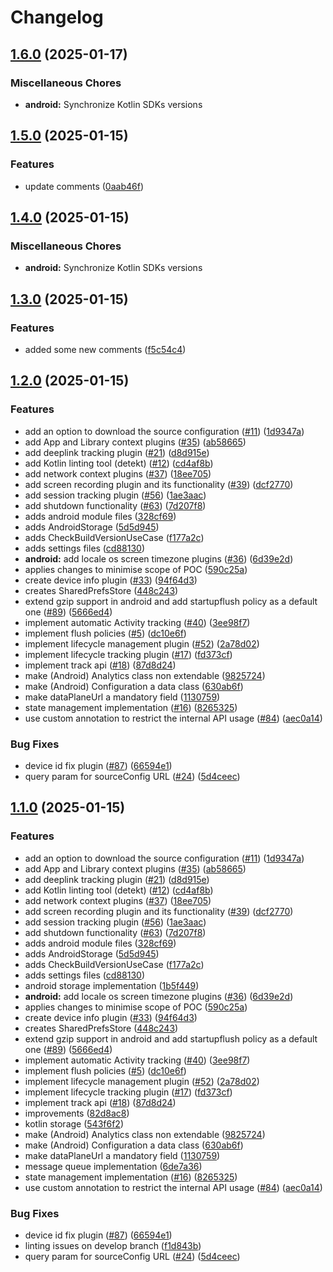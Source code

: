 # Changelog

## [1.6.0](https://github.com/1abhishekpandey/abhishek-kotlin/compare/android-v1.5.0...android-v1.6.0) (2025-01-17)


### Miscellaneous Chores

* **android:** Synchronize Kotlin SDKs versions

## [1.5.0](https://github.com/1abhishekpandey/abhishek-kotlin/compare/android-v1.4.0...android-v1.5.0) (2025-01-15)


### Features

* update comments ([0aab46f](https://github.com/1abhishekpandey/abhishek-kotlin/commit/0aab46fa627a88126fba83b4dcfcbf79a7e36c8b))

## [1.4.0](https://github.com/1abhishekpandey/abhishek-kotlin/compare/android-v1.3.0...android-v1.4.0) (2025-01-15)


### Miscellaneous Chores

* **android:** Synchronize Kotlin SDKs versions

## [1.3.0](https://github.com/1abhishekpandey/abhishek-kotlin/compare/android-v1.2.0...android-v1.3.0) (2025-01-15)


### Features

* added some new comments ([f5c54c4](https://github.com/1abhishekpandey/abhishek-kotlin/commit/f5c54c4defb3f313879375ac6212aa4afaa69c86))

## [1.2.0](https://github.com/1abhishekpandey/abhishek-kotlin/compare/android-v1.1.0...android-v1.2.0) (2025-01-15)


### Features

* add an option to download the source configuration ([#11](https://github.com/1abhishekpandey/abhishek-kotlin/issues/11)) ([1d9347a](https://github.com/1abhishekpandey/abhishek-kotlin/commit/1d9347af2dab641726d165016fe21d3dbef41565))
* add App and Library context plugins ([#35](https://github.com/1abhishekpandey/abhishek-kotlin/issues/35)) ([ab58665](https://github.com/1abhishekpandey/abhishek-kotlin/commit/ab5866584e38f5bdb8c01a545be6f8256fb2db48))
* add deeplink tracking plugin ([#21](https://github.com/1abhishekpandey/abhishek-kotlin/issues/21)) ([d8d915e](https://github.com/1abhishekpandey/abhishek-kotlin/commit/d8d915e88f38cec92d0aea6b923906bd041b3d26))
* add Kotlin linting tool (detekt) ([#12](https://github.com/1abhishekpandey/abhishek-kotlin/issues/12)) ([cd4af8b](https://github.com/1abhishekpandey/abhishek-kotlin/commit/cd4af8ba62a2268cbde4b20f63b0e5dd813b2054))
* add network context plugins ([#37](https://github.com/1abhishekpandey/abhishek-kotlin/issues/37)) ([18ee705](https://github.com/1abhishekpandey/abhishek-kotlin/commit/18ee70583d411a7c0c4062ff88ba53ba90da0ac4))
* add screen recording plugin and its functionality ([#39](https://github.com/1abhishekpandey/abhishek-kotlin/issues/39)) ([dcf2770](https://github.com/1abhishekpandey/abhishek-kotlin/commit/dcf277062d2b81b9ae823c7be68ca6c0940bce82))
* add session tracking plugin ([#56](https://github.com/1abhishekpandey/abhishek-kotlin/issues/56)) ([1ae3aac](https://github.com/1abhishekpandey/abhishek-kotlin/commit/1ae3aac7c4d7aa8383e480b132ea7da4c7545b55))
* add shutdown functionality ([#63](https://github.com/1abhishekpandey/abhishek-kotlin/issues/63)) ([7d207f8](https://github.com/1abhishekpandey/abhishek-kotlin/commit/7d207f895aae47974e447ba5a5b4b0f1a0933fda))
* adds android module files ([328cf69](https://github.com/1abhishekpandey/abhishek-kotlin/commit/328cf69116338b39ae283fd20efcdcea8cbef2eb))
* adds AndroidStorage ([5d5d945](https://github.com/1abhishekpandey/abhishek-kotlin/commit/5d5d945499b7ba3a58e0d6784232e315004e0c8f))
* adds CheckBuildVersionUseCase ([f177a2c](https://github.com/1abhishekpandey/abhishek-kotlin/commit/f177a2cad04c5665ca6e9fd66c2e78e757fe59eb))
* adds settings files ([cd88130](https://github.com/1abhishekpandey/abhishek-kotlin/commit/cd88130b20f7901a022083844249df935d91338f))
* **android:** add locale os screen timezone plugins ([#36](https://github.com/1abhishekpandey/abhishek-kotlin/issues/36)) ([6d39e2d](https://github.com/1abhishekpandey/abhishek-kotlin/commit/6d39e2d8fbbceb84edbfdda4019c0477d89ccfea))
* applies changes to minimise scope of POC ([590c25a](https://github.com/1abhishekpandey/abhishek-kotlin/commit/590c25a6ccf78ae7871a5252966d96c4a9ce9a1e))
* create device info plugin ([#33](https://github.com/1abhishekpandey/abhishek-kotlin/issues/33)) ([94f64d3](https://github.com/1abhishekpandey/abhishek-kotlin/commit/94f64d32a02fd7a7cdcfceb9eb94fed52f8db69b))
* creates SharedPrefsStore ([448c243](https://github.com/1abhishekpandey/abhishek-kotlin/commit/448c243b69307e650e7ff62c2d96cecfd59da858))
* extend gzip support in android and add startupflush policy as a default one ([#89](https://github.com/1abhishekpandey/abhishek-kotlin/issues/89)) ([5666ed4](https://github.com/1abhishekpandey/abhishek-kotlin/commit/5666ed493a909c1bd6fb10eb0ea0f18e754a6b77))
* implement automatic Activity tracking ([#40](https://github.com/1abhishekpandey/abhishek-kotlin/issues/40)) ([3ee98f7](https://github.com/1abhishekpandey/abhishek-kotlin/commit/3ee98f751f6dccb06b48cc842192c903329e8cfb))
* implement flush policies ([#5](https://github.com/1abhishekpandey/abhishek-kotlin/issues/5)) ([dc10e6f](https://github.com/1abhishekpandey/abhishek-kotlin/commit/dc10e6f4468482550e23694013e78452f61aedb8))
* implement lifecycle management plugin ([#52](https://github.com/1abhishekpandey/abhishek-kotlin/issues/52)) ([2a78d02](https://github.com/1abhishekpandey/abhishek-kotlin/commit/2a78d0250c00b506613dfa0d772cb682dad8561a))
* implement lifecycle tracking plugin ([#17](https://github.com/1abhishekpandey/abhishek-kotlin/issues/17)) ([fd373cf](https://github.com/1abhishekpandey/abhishek-kotlin/commit/fd373cf08eac3ba0e699d4db77a1244d94c56212))
* implement track api ([#18](https://github.com/1abhishekpandey/abhishek-kotlin/issues/18)) ([87d8d24](https://github.com/1abhishekpandey/abhishek-kotlin/commit/87d8d24bbf6ceb54cb5159819020b85947426371))
* make (Android) Analytics class non extendable ([9825724](https://github.com/1abhishekpandey/abhishek-kotlin/commit/98257248bbde92a5ba39091ccd9d65efefab894a))
* make (Android) Configuration a data class ([630ab6f](https://github.com/1abhishekpandey/abhishek-kotlin/commit/630ab6f0b396e1c637a2d6717ee001f2187143db))
* make dataPlaneUrl a mandatory field ([1130759](https://github.com/1abhishekpandey/abhishek-kotlin/commit/11307594ef1871e1b5a8a2c2a26c842a77a56aa5))
* state management implementation ([#16](https://github.com/1abhishekpandey/abhishek-kotlin/issues/16)) ([8265325](https://github.com/1abhishekpandey/abhishek-kotlin/commit/8265325b2dc7654f273105bb6b0bd7994d4daa9d))
* use custom annotation to restrict the internal API usage ([#84](https://github.com/1abhishekpandey/abhishek-kotlin/issues/84)) ([aec0a14](https://github.com/1abhishekpandey/abhishek-kotlin/commit/aec0a143307210d6ec7a3bd174d7dc38d52931a3))


### Bug Fixes

* device id fix plugin ([#87](https://github.com/1abhishekpandey/abhishek-kotlin/issues/87)) ([66594e1](https://github.com/1abhishekpandey/abhishek-kotlin/commit/66594e1042c0f6dd68338051abda7addced5f1b7))
* query param for sourceConfig URL ([#24](https://github.com/1abhishekpandey/abhishek-kotlin/issues/24)) ([5d4ceec](https://github.com/1abhishekpandey/abhishek-kotlin/commit/5d4ceec8184a5a8f0c82ffa8209a14366f79a1cd))

## [1.1.0](https://github.com/1abhishekpandey/abhishek-kotlin/compare/android-v1.0.0...android-v1.1.0) (2025-01-15)


### Features

* add an option to download the source configuration ([#11](https://github.com/1abhishekpandey/abhishek-kotlin/issues/11)) ([1d9347a](https://github.com/1abhishekpandey/abhishek-kotlin/commit/1d9347af2dab641726d165016fe21d3dbef41565))
* add App and Library context plugins ([#35](https://github.com/1abhishekpandey/abhishek-kotlin/issues/35)) ([ab58665](https://github.com/1abhishekpandey/abhishek-kotlin/commit/ab5866584e38f5bdb8c01a545be6f8256fb2db48))
* add deeplink tracking plugin ([#21](https://github.com/1abhishekpandey/abhishek-kotlin/issues/21)) ([d8d915e](https://github.com/1abhishekpandey/abhishek-kotlin/commit/d8d915e88f38cec92d0aea6b923906bd041b3d26))
* add Kotlin linting tool (detekt) ([#12](https://github.com/1abhishekpandey/abhishek-kotlin/issues/12)) ([cd4af8b](https://github.com/1abhishekpandey/abhishek-kotlin/commit/cd4af8ba62a2268cbde4b20f63b0e5dd813b2054))
* add network context plugins ([#37](https://github.com/1abhishekpandey/abhishek-kotlin/issues/37)) ([18ee705](https://github.com/1abhishekpandey/abhishek-kotlin/commit/18ee70583d411a7c0c4062ff88ba53ba90da0ac4))
* add screen recording plugin and its functionality ([#39](https://github.com/1abhishekpandey/abhishek-kotlin/issues/39)) ([dcf2770](https://github.com/1abhishekpandey/abhishek-kotlin/commit/dcf277062d2b81b9ae823c7be68ca6c0940bce82))
* add session tracking plugin ([#56](https://github.com/1abhishekpandey/abhishek-kotlin/issues/56)) ([1ae3aac](https://github.com/1abhishekpandey/abhishek-kotlin/commit/1ae3aac7c4d7aa8383e480b132ea7da4c7545b55))
* add shutdown functionality ([#63](https://github.com/1abhishekpandey/abhishek-kotlin/issues/63)) ([7d207f8](https://github.com/1abhishekpandey/abhishek-kotlin/commit/7d207f895aae47974e447ba5a5b4b0f1a0933fda))
* adds android module files ([328cf69](https://github.com/1abhishekpandey/abhishek-kotlin/commit/328cf69116338b39ae283fd20efcdcea8cbef2eb))
* adds AndroidStorage ([5d5d945](https://github.com/1abhishekpandey/abhishek-kotlin/commit/5d5d945499b7ba3a58e0d6784232e315004e0c8f))
* adds CheckBuildVersionUseCase ([f177a2c](https://github.com/1abhishekpandey/abhishek-kotlin/commit/f177a2cad04c5665ca6e9fd66c2e78e757fe59eb))
* adds settings files ([cd88130](https://github.com/1abhishekpandey/abhishek-kotlin/commit/cd88130b20f7901a022083844249df935d91338f))
* android storage implementation ([1b5f449](https://github.com/1abhishekpandey/abhishek-kotlin/commit/1b5f449439d97e756e83898e729a1682cd7b37ee))
* **android:** add locale os screen timezone plugins ([#36](https://github.com/1abhishekpandey/abhishek-kotlin/issues/36)) ([6d39e2d](https://github.com/1abhishekpandey/abhishek-kotlin/commit/6d39e2d8fbbceb84edbfdda4019c0477d89ccfea))
* applies changes to minimise scope of POC ([590c25a](https://github.com/1abhishekpandey/abhishek-kotlin/commit/590c25a6ccf78ae7871a5252966d96c4a9ce9a1e))
* create device info plugin ([#33](https://github.com/1abhishekpandey/abhishek-kotlin/issues/33)) ([94f64d3](https://github.com/1abhishekpandey/abhishek-kotlin/commit/94f64d32a02fd7a7cdcfceb9eb94fed52f8db69b))
* creates SharedPrefsStore ([448c243](https://github.com/1abhishekpandey/abhishek-kotlin/commit/448c243b69307e650e7ff62c2d96cecfd59da858))
* extend gzip support in android and add startupflush policy as a default one ([#89](https://github.com/1abhishekpandey/abhishek-kotlin/issues/89)) ([5666ed4](https://github.com/1abhishekpandey/abhishek-kotlin/commit/5666ed493a909c1bd6fb10eb0ea0f18e754a6b77))
* implement automatic Activity tracking ([#40](https://github.com/1abhishekpandey/abhishek-kotlin/issues/40)) ([3ee98f7](https://github.com/1abhishekpandey/abhishek-kotlin/commit/3ee98f751f6dccb06b48cc842192c903329e8cfb))
* implement flush policies ([#5](https://github.com/1abhishekpandey/abhishek-kotlin/issues/5)) ([dc10e6f](https://github.com/1abhishekpandey/abhishek-kotlin/commit/dc10e6f4468482550e23694013e78452f61aedb8))
* implement lifecycle management plugin ([#52](https://github.com/1abhishekpandey/abhishek-kotlin/issues/52)) ([2a78d02](https://github.com/1abhishekpandey/abhishek-kotlin/commit/2a78d0250c00b506613dfa0d772cb682dad8561a))
* implement lifecycle tracking plugin ([#17](https://github.com/1abhishekpandey/abhishek-kotlin/issues/17)) ([fd373cf](https://github.com/1abhishekpandey/abhishek-kotlin/commit/fd373cf08eac3ba0e699d4db77a1244d94c56212))
* implement track api ([#18](https://github.com/1abhishekpandey/abhishek-kotlin/issues/18)) ([87d8d24](https://github.com/1abhishekpandey/abhishek-kotlin/commit/87d8d24bbf6ceb54cb5159819020b85947426371))
* improvements ([82d8ac8](https://github.com/1abhishekpandey/abhishek-kotlin/commit/82d8ac89e39854b1da712fe089c11701a3838804))
* kotlin storage ([543f6f2](https://github.com/1abhishekpandey/abhishek-kotlin/commit/543f6f2205f4efec2f315e1e708597d9f54af5f3))
* make (Android) Analytics class non extendable ([9825724](https://github.com/1abhishekpandey/abhishek-kotlin/commit/98257248bbde92a5ba39091ccd9d65efefab894a))
* make (Android) Configuration a data class ([630ab6f](https://github.com/1abhishekpandey/abhishek-kotlin/commit/630ab6f0b396e1c637a2d6717ee001f2187143db))
* make dataPlaneUrl a mandatory field ([1130759](https://github.com/1abhishekpandey/abhishek-kotlin/commit/11307594ef1871e1b5a8a2c2a26c842a77a56aa5))
* message queue implementation ([6de7a36](https://github.com/1abhishekpandey/abhishek-kotlin/commit/6de7a36623d44e611ce4a6344c3870bf333caaaf))
* state management implementation ([#16](https://github.com/1abhishekpandey/abhishek-kotlin/issues/16)) ([8265325](https://github.com/1abhishekpandey/abhishek-kotlin/commit/8265325b2dc7654f273105bb6b0bd7994d4daa9d))
* use custom annotation to restrict the internal API usage ([#84](https://github.com/1abhishekpandey/abhishek-kotlin/issues/84)) ([aec0a14](https://github.com/1abhishekpandey/abhishek-kotlin/commit/aec0a143307210d6ec7a3bd174d7dc38d52931a3))


### Bug Fixes

* device id fix plugin ([#87](https://github.com/1abhishekpandey/abhishek-kotlin/issues/87)) ([66594e1](https://github.com/1abhishekpandey/abhishek-kotlin/commit/66594e1042c0f6dd68338051abda7addced5f1b7))
* linting issues on develop branch ([f1d843b](https://github.com/1abhishekpandey/abhishek-kotlin/commit/f1d843b37f15ebc47a820335e1c00c76ce85463f))
* query param for sourceConfig URL ([#24](https://github.com/1abhishekpandey/abhishek-kotlin/issues/24)) ([5d4ceec](https://github.com/1abhishekpandey/abhishek-kotlin/commit/5d4ceec8184a5a8f0c82ffa8209a14366f79a1cd))
